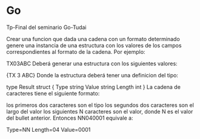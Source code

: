 # Go
Tp-Final  del seminario Go-Tudai

Crear una funcion que dada una cadena con un formato determinado genere una instancia de una estructura con los valores de los campos correspondientes al formato de la cadena. Por ejemplo:

TX03ABC
Deberá generar una estructura con los siguientes valores:

{TX 3 ABC}
Donde la estructura deberá tener una definicion del tipo:

type Result struct {
    Type    string 
    Value   string
    Length  int
}
La cadena de caracteres tiene el siguiente formato:

los primeros dos caracteres son el tipo
los segundos dos caracteres son el largo del valor
los siguientes N caracteres son el valor, donde N es el valor del bullet anterior.
Entonces NN040001 equivale a:

Type=NN
Length=04
Value=0001
